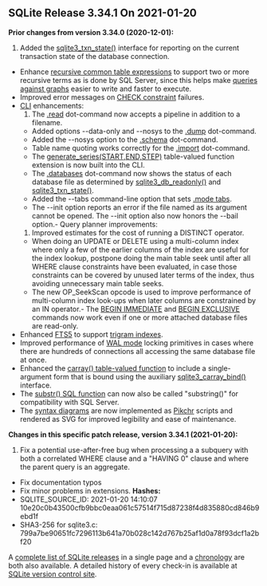 ## SQLite Release 3\.34\.1 On 2021\-01\-20

**Prior changes from version 3\.34\.0 (2020\-12\-01\):**


1. Added the [sqlite3\_txn\_state()](../c3ref/txn_state.html) interface for reporting on the current
 transaction state of the database connection.
- Enhance [recursive common table expressions](../lang_with.html#recursivecte) to support two or more
 recursive terms as is done by SQL Server, since this helps make
 [queries against graphs](../lang_with.html#rcex3) easier to write and faster to execute.
- Improved error messages on [CHECK constraint](../lang_createtable.html#ckconst) failures.
- [CLI](../cli.html) enhancements:
	1. The [.read](../cli.html#dotread) dot\-command now accepts a pipeline in addition to
	 a filename.
	 - Added options \-\-data\-only and \-\-nosys to the [.dump](../cli.html#dump) dot\-command.
	 - Added the \-\-nosys option to the [.schema](../cli.html#dschema) dot\-command.
	 - Table name quoting works correctly for the [.import](../cli.html#csv) dot\-command.
	 - The [generate\_series(START,END,STEP)](../series.html) table\-valued function
	 extension is now built into the CLI.
	 - The [.databases](../cli.html#dotdatabases) dot\-command now shows the status of each database
	 file as determined by [sqlite3\_db\_readonly()](../c3ref/db_readonly.html) and
	 [sqlite3\_txn\_state()](../c3ref/txn_state.html).
	 - Added the \-\-tabs command\-line option that sets
	 [.mode tabs](../cli.html#dotmode).
	 - The \-\-init option reports an error if the file named as its argument
	 cannot be opened. The \-\-init option also now honors the \-\-bail option.- Query planner improvements:
	1. Improved estimates for the cost of running a DISTINCT operator.
	 - When doing an UPDATE or DELETE using a multi\-column index where
	 only a few of the earlier columns of the index are useful for the
	 index lookup, postpone doing the main table seek until after all
	 WHERE clause constraints have been evaluated, in case those
	 constraints can be covered by unused later terms of the index,
	 thus avoiding unnecessary main table seeks.
	 - The new OP\_SeekScan opcode is used to improve performance of
	 multi\-column index look\-ups when later columns are constrained
	 by an IN operator.- The [BEGIN IMMEDIATE](../lang_transaction.html#immediate) and [BEGIN EXCLUSIVE](../lang_transaction.html#immediate) commands now work even
 if one or more attached database files are read\-only.
- Enhanced [FTS5](../fts5.html) to support [trigram indexes](../fts5.html#trigramidx).
- Improved performance of [WAL mode](../wal.html) locking primitives in cases where
 there are hundreds of connections all accessing the same database file
 at once.
- Enhanced the [carray() table\-valued function](../carray.html) to include a single\-argument
 form that is bound using the auxiliary [sqlite3\_carray\_bind()](../carray.html#onearg) interface.
- The [substr() SQL function](../lang_corefunc.html#substr) can now also be called "substring()" for
 compatibility with SQL Server.
- The [syntax diagrams](../syntaxdiagrams.html) are now implemented as
 [Pikchr](https://pikchr.org/) scripts and rendered
 as SVG for improved legibility and ease of maintenance.


**Changes in this specific patch release, version 3\.34\.1 (2021\-01\-20\):**


1. Fix a potential use\-after\-free bug when processing a a subquery with both
 a correlated WHERE clause and a "HAVING 0" clause and where the parent
 query is an aggregate.
- Fix documentation typos
- Fix minor problems in extensions.
**Hashes:**
- SQLITE\_SOURCE\_ID: 2021\-01\-20 14:10:07 10e20c0b43500cfb9bbc0eaa061c57514f715d87238f4d835880cd846b9ebd1f
- SHA3\-256 for sqlite3\.c: 799a7be90651fc7296113b641a70b028c142d767b25af1d0a78f93dcf1a2bf20



A [complete list of SQLite releases](../changes.html)
 in a single page and a [chronology](../chronology.html) are both also available.
 A detailed history of every
 check\-in is available at
 [SQLite version control site](https://www.sqlite.org/src/timeline).




